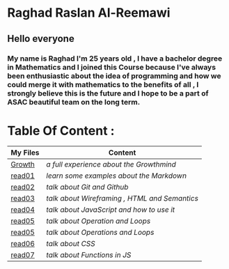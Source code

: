 # **Raghad Raslan Al-Reemawi**

## **Hello everyone**
### **My name is Raghad I'm 25 years old , I have a bachelor degree in Mathematics and I joined this Course because I've always been enthusiastic about the idea of programming and how we could merge it with mathematics to the benefits of all , I strongly believe this is the future and I hope to be a part of ASAC beautiful team on the long term**.

# **Table Of Content** :


| **My Files**      | **Content** |
| ----------- | ----------- |
| [Growth](https://raghad497.github.io/reading-notes/Growth)      | *a full experience about the Growthmind*       |
| [read01](https://raghad497.github.io/reading-notes/read01)   | *learn some examples about the Markdown*        |
| [read02](https://raghad497.github.io/reading-notes/read02)      | *talk about Git and Github* |
| [read03](https://raghad497.github.io/reading-notes/read03)      | *talk about Wireframing , HTML and Semantics* |
| [read04](https://raghad497.github.io/reading-notes/read04)      | *talk about JavaScript and how to use it* |
| [read05](https://raghad497.github.io/reading-notes/read05)      | *talk about Operation and Loops* |
| [read05](https://raghad497.github.io/reading-notes/read05)      | *talk about Operations and Loops* |
| [read06](https://raghad497.github.io/reading-notes/read06)      | *talk about CSS* |
| [read07](https://raghad497.github.io/reading-notes/read07)      | *talk about Functions in JS* |
